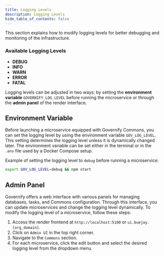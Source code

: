 ```yaml
---
title: Logging Levels
description: Logging Levels
hide_table_of_contents: false
---
```

This section explains how to modify logging levels for better debugging and monitoring of the infrastructure.

### Available Logging Levels

- **DEBUG**
- **INFO**
- **WARN**
- **ERROR**
- **FATAL**

Logging levels can be adjusted in two ways: by setting the **environment variable** `GOVERNIFY_LOG_LEVEL` before running the microservice or through the **admin panel** of the render interface.

## Environment Variable

Before launching a microservice equipped with Governify Commons, you can set the logging level by using the environment variable `GOV_LOG_LEVEL`. This setting determines the logging level unless it is dynamically changed later. The environment variable can be set either in the terminal or in the `.env` file used by a Docker Compose setup.

Example of setting the logging level to `debug` before running a microservice:

```bash
export GOV_LOG_LEVEL=debug && npm start
```

## Admin Panel

Governify offers a web interface with various panels for managing databases, tasks, and Commons configuration. Through this interface, you can update microservices and change the logging level dynamically.
To modify the logging level of a microservice, follow these steps:

1. Access the render frontend at `http://localhost:5100` or `ui.buejay.[org_domain]`.
2. Click on `Admin UI` in the top right corner.
3. Navigate to the `Commons` section.
4. For each microservice, click the edit button and select the desired logging level from the dropdown menu.
